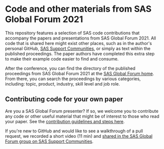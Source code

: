 # Code and other materials from SAS Global Forum 2021

This repository features a selection of SAS code contributions that accompany the papers and presentations from SAS Global Forum 2021.  All code that is shared here might exist other places, such as in the author's personal GitHub, [SAS Support Communities](https://communities.sas.com), or simply as text within the published proceedings.  The paper authors have completed this extra step to make their example code easier to find and consume.

After the conference, you can find the directory of the published proceedings from SAS Global Forum 2021 at the [SAS Global Forum home](https://www.sas.com/en_us/events/sas-global-forum/program/proceedings.html).  From there, you can search the proceedings by various categories, including: topic, product, industry, skill level and job role.

## Contributing code for your own paper

Are you a SAS Global Forum presenter?  If so, we welcome you to contribute any code or other useful material that might be of interest to those who read your paper.  See the [contribution guidelines and steps here](CONTRIBUTING.md). 

If you're new to GitHub and would like to see a walkthrough of a pull request, we recorded a short video (11 min) and [shared in the SAS Global Forum group on SAS Support Communities](https://communities.sas.com/t5/SAS-Global-Forum-2020/SAS-Global-Forum-2020-on-GitHub/gpm-p/614782).
 
